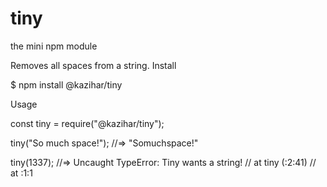 # tiny
the mini npm module

Removes all spaces from a string.
Install

$ npm install @kazihar/tiny

Usage

const tiny = require("@kazihar/tiny");

tiny("So much space!");
//=> "Somuchspace!"

tiny(1337);
//=> Uncaught TypeError: Tiny wants a string!
//    at tiny (<anonymous>:2:41)
//    at <anonymous>:1:1
